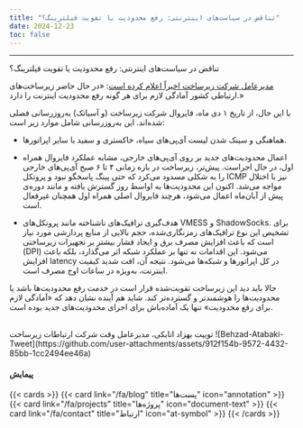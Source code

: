 ```yaml
---
title: "تناقض در سیاست‌های اینترنتی: رفع محدودیت یا تقویت فیلترینگ؟"
date: 2024-12-23
toc: false
---
```

---


تناقض در سیاست‌های اینترنتی: رفع محدودیت یا تقویت فیلترینگ؟


[مدیرعامل شرکت زیرساخت اخیراً اعلام کرده است](https://x.com/behzad_akbari54/status/1871259008600052024):
«در حال حاضر زیرساخت‌های ارتباطی کشور آمادگی لازم برای هر گونه رفع محدودیت اینترنت را دارد.»


با این حال، از تاریخ ۱ دی ماه، فایروال‌ شرکت زیرساخت (و آسیاتک) به‌روزرسانی فصلی شده‌اند. این به‌روزرسانی شامل موارد زیر است:

- هماهنگی و سینک شدن لیست آی‌پی‌های سیاه، خاکستری و سفید با سایر اپراتورها.

- اعمال محدودیت‌های جدید بر روی آی‌پی‌های خارجی، مشابه عملکرد فایروال همراه اول، در حال اجراست. پیش‌تر، زیرساخت در بازه زمانی ۴ تا ۶ صبح آی‌پی‌های خارجی را به شکلی مسدود می‌کرد که حتی پینگ پاسخگو نبود و پروتکل ICMP نیز با اختلال مواجه می‌شد. اکنون این محدودیت‌ها به اواسط روز گسترش یافته و مانند دوره‌ی پیش از آبان‌ماه اعمال می‌شود، هرچند فایروال اصلی همراه اول همچنان غیرفعال است.

- هدف‌گیری ترافیک‌های ناشناخته مانند پروتکل‌های VMESS و ShadowSocks.
برای تشخیص این نوع ترافیک‌های رمزنگاری‌شده، حجم بالایی از منابع پردازشی مورد نیاز است که باعث افزایش مصرف برق و ایجاد فشار بیشتر بر تجهیزات زیرساختی (DPI) می‌شود. این اقدامات نه تنها بر عملکرد شبکه اثر می‌گذارد، بلکه باعث افزایش latency در کل اپراتورها و شبکه‌ها می‌شود. نتیجه آن، افت شدید کیفیت اینترنت، به‌ویژه در ساعات اوج مصرف است.

حالا باید دید این زیرساخت تقویت‌شده قرار است در خدمت رفع محدودیت‌ها باشد یا محدودیت‌ها را هوشمندتر و گسترده‌تر کند.
شاید هم آینده نشان دهد که «آمادگی لازم برای رفع محدودیت» تنها یک آماده‌باش برای اجرای محدودیت‌های جدید بوده است.


<br>
توییت بهزاد اتابکی، مدیرعامل وقت شرکت ارتباطات زیرساخت 
![Behzad-Atabaki-Tweet](https://github.com/user-attachments/assets/912f154b-9572-4432-85bb-1cc2494ee46a)


#### پیمایش
{{< cards >}}
  {{< card link="/fa/blog" title="پست‌ها" icon="annotation" >}}
  {{< card link="/fa/projects" title="پروژه‌ها" icon="document-text" >}}
  {{< card link="/fa/contact" title="ارتباط" icon="at-symbol" >}}
{{< /cards >}}
